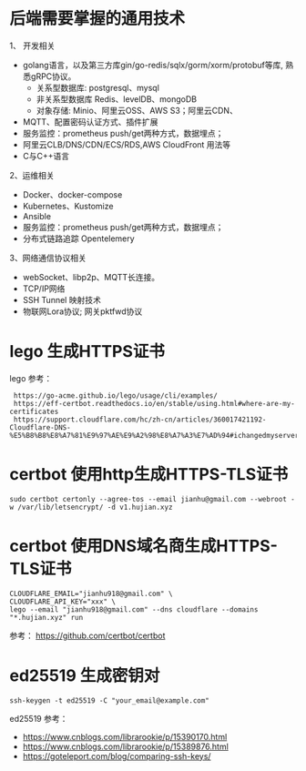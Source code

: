 # 后端需要掌握的通用技术
1、	开发相关
* golang语言，以及第三方库gin/go-redis/sqlx/gorm/xorm/protobuf等库, 熟悉gRPC协议。
  * 关系型数据库: postgresql、mysql
  * 非关系型数据库 Redis、levelDB、mongoDB
  * 对象存储: Minio、阿里云OSS、AWS S3；阿里云CDN、
* MQTT、配置密码认证方式、插件扩展
* 服务监控：prometheus  push/get两种方式，数据埋点；
* 阿里云CLB/DNS/CDN/ECS/RDS,AWS CloudFront 用法等
* C与C++语言
  
2、运维相关
  * Docker、docker-compose
  * Kubernetes、Kustomize
  * Ansible
  * 服务监控：prometheus  push/get两种方式，数据埋点；  
  * 分布式链路追踪 Opentelemery  

3、网络通信协议相关
* webSocket、libp2p、MQTT长连接。
* TCP/IP网络
* SSH Tunnel 映射技术
* 物联网Lora协议; 网关pktfwd协议




# lego 生成HTTPS证书
lego 参考：
``` 
 https://go-acme.github.io/lego/usage/cli/examples/
 https://eff-certbot.readthedocs.io/en/stable/using.html#where-are-my-certificates
 https://support.cloudflare.com/hc/zh-cn/articles/360017421192-Cloudflare-DNS-%E5%B8%B8%E8%A7%81%E9%97%AE%E9%A2%98%E8%A7%A3%E7%AD%94#ichangedmyserveripaddress
```

#  certbot 使用http生成HTTPS-TLS证书 
```
sudo certbot certonly --agree-tos --email jianhu@gmail.com --webroot -w /var/lib/letsencrypt/ -d v1.hujian.xyz
```
#  certbot 使用DNS域名商生成HTTPS-TLS证书
```
CLOUDFLARE_EMAIL="jianhu918@gmail.com" \
CLOUDFLARE_API_KEY="xxx" \
lego --email "jianhu918@gmail.com" --dns cloudflare --domains "*.hujian.xyz" run
```

参考：
 https://github.com/certbot/certbot

# ed25519  生成密钥对
``` ssh-keygen -t ed25519 -C "your_email@example.com" ```


ed25519 参考：
- https://www.cnblogs.com/librarookie/p/15390170.html
- https://www.cnblogs.com/librarookie/p/15389876.html
- https://goteleport.com/blog/comparing-ssh-keys/